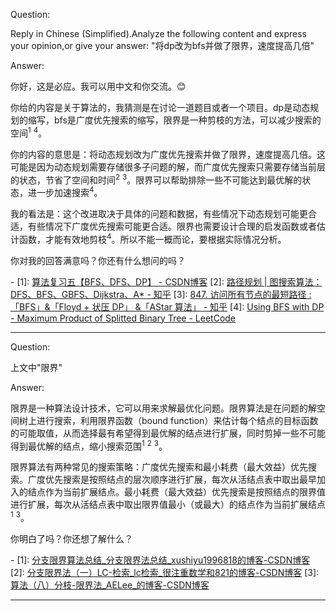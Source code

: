 Question:

Reply in Chinese (Simplified).Analyze the following content and express your opinion,or give your answer:
"将dp改为bfs并做了限界，速度提高几倍"

Answer:

你好，这是必应。我可以用中文和你交流。😊

你给的内容是关于算法的，我猜测是在讨论一道题目或者一个项目。dp是动态规划的缩写，bfs是广度优先搜索的缩写，限界是一种剪枝的方法，可以减少搜索的空间<sup>1</sup> <sup>4</sup>。

你的内容的意思是：将动态规划改为广度优先搜索并做了限界，速度提高几倍。这可能是因为动态规划需要存储很多子问题的解，而广度优先搜索只需要存储当前层的状态，节省了空间和时间<sup>2</sup> <sup>3</sup>。限界可以帮助排除一些不可能达到最优解的状态，进一步加速搜索<sup>4</sup>。

我的看法是：这个改进取决于具体的问题和数据，有些情况下动态规划可能更合适，有些情况下广度优先搜索可能更合适。限界也需要设计合理的启发函数或者估计函数，才能有效地剪枝<sup>4</sup>。所以不能一概而论，要根据实际情况分析。

你对我的回答满意吗？你还有什么想问的吗？

\-
\[1]: [算法复习五【BFS、DFS、DP】 - CSDN博客](https://blog.csdn.net/weixin_44593275/article/details/123205285)
\[2]: [路径规划 | 图搜索算法：DFS、BFS、GBFS、Dijkstra、A* - 知乎](https://zhuanlan.zhihu.com/p/346666812)
\[3]: [847. 访问所有节点的最短路径 :「BFS」&「Floyd + 状压 DP」 &「AStar 算法」 - 知乎](https://zhuanlan.zhihu.com/p/397086608)
\[4]: [Using BFS with DP - Maximum Product of Splitted Binary Tree - LeetCode](https://leetcode.com/problems/maximum-product-of-splitted-binary-tree/discuss/511786/Using-BFS-with-DP)

<hr/>

Question:

上文中"限界"

Answer:

限界是一种算法设计技术，它可以用来求解最优化问题。限界算法是在问题的解空间树上进行搜索，利用限界函数（bound function）来估计每个结点的目标函数的可能取值，从而选择最有希望得到最优解的结点进行扩展，同时剪掉一些不可能得到最优解的结点，缩小搜索范围<sup>1</sup> <sup>2</sup> <sup>3</sup>。

限界算法有两种常见的搜索策略：广度优先搜索和最小耗费（最大效益）优先搜索。广度优先搜索是按照结点的层次顺序进行扩展，每次从活结点表中取出最早加入的结点作为当前扩展结点。最小耗费（最大效益）优先搜索是按照结点的限界值进行扩展，每次从活结点表中取出限界值最小（或最大）的结点作为当前扩展结点<sup>1</sup> <sup>3</sup>。

你明白了吗？你还想了解什么？

\-
\[1]: [分支限界算法总结_分支限界法总结_xushiyu1996818的博客-CSDN博客](https://blog.csdn.net/xushiyu1996818/article/details/91386231)
\[2]: [分支限界法（一）LC-检索_lc检索_很注重数学和821的博客-CSDN博客](https://blog.csdn.net/weixin_43633784/article/details/106694890)
\[3]: [算法（八）分枝-限界法_AELee_的博客-CSDN博客](https://blog.csdn.net/m0_47704575/article/details/118047808)

<hr/>

